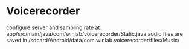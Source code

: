 # Voicerecorder


configure server and sampling rate at app/src/main/java/com/winlab/voicerecorder/Static.java
audio files are saved in /sdcard/Android/data/com.winlab.voicerecorder/files/Music/
